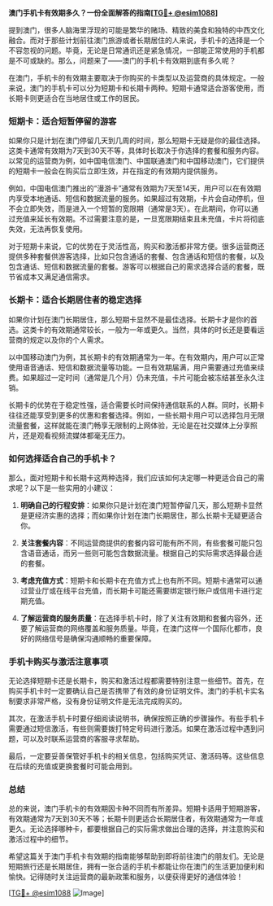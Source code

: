 **澳门手机卡有效期多久？一份全面解答的指南[[TG💪+ @esim1088](https://t.me/s/esim1088)]**

提到澳门，很多人脑海里浮现的可能是繁华的赌场、精致的美食和独特的中西文化融合。而对于那些计划前往澳门旅游或者长期居住的人来说，手机卡的选择是一个不容忽视的问题。毕竟，无论是日常通讯还是紧急情况，一部能正常使用的手机都是不可或缺的。那么，问题来了——澳门的手机卡有效期到底有多久呢？

在澳门，手机卡的有效期主要取决于你购买的卡类型以及运营商的具体规定。一般来说，澳门的手机卡可以分为短期卡和长期卡两种。短期卡通常适合游客使用，而长期卡则更适合在当地居住或工作的居民。

### 短期卡：适合短暂停留的游客

如果你只是计划在澳门停留几天到几周的时间，那么短期卡无疑是你的最佳选择。这类卡通常有效期为7天到30天不等，具体时长取决于你选择的套餐和服务内容。以常见的运营商为例，如中国电信澳门、中国联通澳门和中国移动澳门，它们提供的短期卡一般会在购买后立即生效，并在指定的有效期内提供服务。

例如，中国电信澳门推出的“漫游卡”通常有效期为7天至14天，用户可以在有效期内享受本地通话、短信和数据流量的服务。如果超过有效期，卡片会自动停机，但不会立即失效，而是进入一个短暂的宽限期（通常是3天）。在此期间，你可以通过充值来延长有效期。不过需要注意的是，一旦宽限期结束且未充值，卡片将彻底失效，无法再恢复使用。

对于短期卡来说，它的优势在于灵活性高，购买和激活都非常方便。很多运营商还提供多种套餐供游客选择，比如只包含通话的套餐、包含通话和短信的套餐，以及包含通话、短信和数据流量的套餐。游客可以根据自己的需求选择合适的套餐，既节省成本又满足通信需求。

### 长期卡：适合长期居住者的稳定选择

如果你计划在澳门长期居住，那么短期卡显然不是最佳选择。长期卡才是你的首选。这类卡的有效期通常较长，一般为一年或更久。当然，具体的时长还是要看运营商的规定以及你的个人需求。

以中国移动澳门为例，其长期卡的有效期通常为一年。在有效期内，用户可以正常使用语音通话、短信和数据流量等功能。一旦有效期届满，用户需要通过充值来续费。如果超过一定时间（通常是几个月）仍未充值，卡片可能会被冻结甚至永久注销。

长期卡的优势在于稳定性强，适合需要长时间保持通信联系的人群。同时，长期卡往往还能享受到更多的优惠和套餐选择。例如，一些长期卡用户可以选择包月无限流量套餐，这样就能在澳门畅享无限制的上网体验，无论是在社交媒体上分享照片，还是观看视频流媒体都毫无压力。

### 如何选择适合自己的手机卡？

那么，面对短期卡和长期卡这两种选择，我们应该如何决定哪一种更适合自己的需求呢？以下是一些实用的小建议：

1. **明确自己的行程安排**：如果你只是计划在澳门短暂停留几天，那么短期卡显然是更经济实惠的选择；而如果你计划在澳门长期居住，那么长期卡无疑更适合你。
   
2. **关注套餐内容**：不同运营商提供的套餐内容可能有所不同，有些套餐可能只包含语音通话，而另一些则可能包含数据流量。根据自己的实际需求选择最合适的套餐。

3. **考虑充值方式**：短期卡和长期卡在充值方式上也有所不同。短期卡通常可以通过营业厅或在线平台充值，而长期卡可能还需要绑定银行账户或信用卡进行定期充值。

4. **了解运营商的服务质量**：在选择手机卡时，除了关注有效期和套餐内容外，还要了解运营商的网络覆盖和服务质量。毕竟，在澳门这样一个国际化都市，良好的网络信号是确保沟通顺畅的重要保障。

### 手机卡购买与激活注意事项

无论选择短期卡还是长期卡，购买和激活过程都需要特别注意一些细节。首先，在购买手机卡时一定要确认自己是否携带了有效的身份证明文件。澳门的手机卡实名制要求非常严格，没有身份证明文件是无法完成购买的。

其次，在激活手机卡时要仔细阅读说明书，确保按照正确的步骤操作。有些手机卡需要通过短信激活，有些则需要拨打特定号码进行激活。如果在激活过程中遇到问题，可以及时联系运营商的客服寻求帮助。

最后，一定要妥善保管好手机卡的相关信息，包括购买凭证、激活码等。这些信息在后续的充值或更换套餐时可能会用到。

### 总结

总的来说，澳门手机卡的有效期因卡种不同而有所差异。短期卡适用于短期游客，有效期通常为7天到30天不等；长期卡则更适合长期居住者，有效期通常为一年或更久。无论选择哪种卡，都要根据自己的实际需求做出合理的选择，并注意购买和激活过程中的细节。

希望这篇关于澳门手机卡有效期的指南能够帮助到即将前往澳门的朋友们。无论是短期旅行还是长期居住，拥有一张合适的手机卡都能让你在澳门的生活更加便利和愉快。记得随时关注运营商的最新政策和服务，以便获得更好的通信体验！

[[TG💪+ @esim1088](https://t.me/s/esim1088) ![Image](https://i.postimg.cc/4NQfJmqS/Snipaste-2025-05-13-00-14-12.png)]